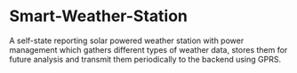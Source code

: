 # Smart-Weather-Station
A self-state reporting solar powered weather station with power management which gathers different types of weather data, stores them for future analysis and transmit them periodically to the backend using GPRS.
